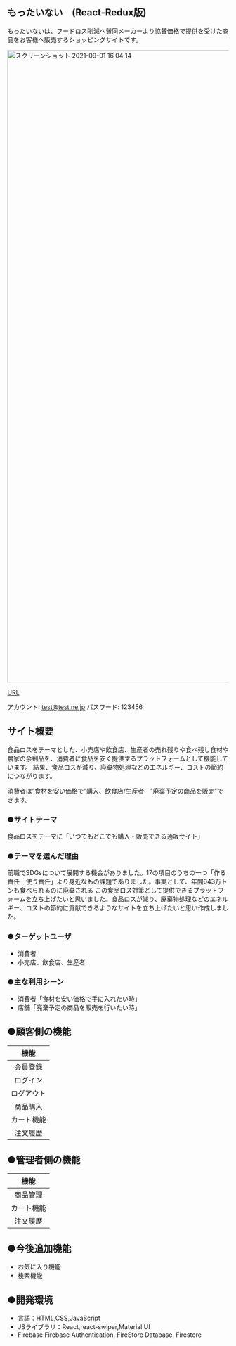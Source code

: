 ## もったいない　(React-Redux版)
もったいないは、フードロス削減へ賛同メーカーより協賛価格で提供を受けた商品をお客様へ販売するショッピングサイトです。

<img width="1440" alt="スクリーンショット 2021-09-01 16 04 14" src="https://user-images.githubusercontent.com/82036851/131627232-b4155fdc-ec06-4786-a93f-a5e1ac8c8536.png">

[URL](https://ec-app-47b49.web.app/)

アカウント: test@test.ne.jp
パスワード: 123456

## サイト概要
食品ロスをテーマとした、小売店や飲食店、生産者の売れ残りや食べ残し食材や農家の余剰品を、消費者に食品を安く提供するプラットフォームとして機能しています。
結果、食品ロスが減り、廃棄物処理などのエネルギー、コストの節約につながります。

消費者は”食材を安い価格で”購入、飲食店/生産者　”廃棄予定の商品を販売”できます。

### ●サイトテーマ
食品ロスをテーマに「いつでもどこでも購入・販売できる通販サイト」

### ●テーマを選んだ理由
前職でSDGsについて展開する機会がありました。17の項目のうちの一つ「作る責任　使う責任」より身近なもの課題でありました。事実として、年間643万トンも食べられるのに廃棄される
この食品ロス対策として提供できるプラットフォームを立ち上げたいと思いました。食品ロスが減り、廃棄物処理などのエネルギー、コストの節約に貢献できるようなサイトを立ち上げたいと思い作成しました。
### ●ターゲットユーザ
* 消費者
* 小売店、飲食店、生産者
### ●主な利用シーン
* 消費者「食材を安い価格で手に入れたい時」
* 店舗「廃棄予定の商品を販売を行いたい時」

## ●顧客側の機能
| 機能 |
| :---: | 
| 会員登録 |
| ログイン | 
| ログアウト | 
| 商品購入 | 
| カート機能 | 
| 注文履歴 | 

## ●管理者側の機能
| 機能 |
| :---: | 
| 商品管理 | 
| カート機能 | 
| 注文履歴 | 

## ●今後追加機能
* お気に入り機能
* 検索機能

## ●開発環境
- 言語：HTML,CSS,JavaScript
- JSライブラリ：React,react-swiper,Material UI
- Firebase Firebase Authentication, FireStore Database, Firestore
